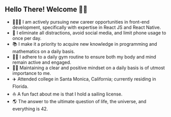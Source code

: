 ## Hello There! Welcome 👋🏻

- 🧑🏻‍💻 I am actively pursuing new career opportunities in front-end development, specifically with expertise in React JS and React Native.
- 📱 I eliminate all distractions, avoid social media, and limit phone usage to once per day.
- 📚 I make it a priority to acquire new knowledge in programming and mathematics on a daily basis.
- 💪🏻 I adhere to a daily gym routine to ensure both my body and mind remain active and engaged.
- 🧘🏻 Maintaining a clear and positive mindset on a daily basis is of utmost importance to me.
- ✈️ Attended college in Santa Monica, California; currently residing in Florida.
- ⛵️ A fun fact about me is that I hold a sailing license.
- 🌎 The answer to the ultimate question of life, the universe, and everything is 42.

<!--
**sciencemath/sciencemath** is a ✨ _special_ ✨ repository because its `README.md` (this file) appears on your GitHub profile.

Hereare some ideas to get you started:

- 🔭 I’m currently working on ...
- 🌱 I’m currently learning ...
- 👯 I’m looking to collaborate on ...
- 🤔 I’m looking for help with ...
- 💬 Ask me about ...
- 📫 How to reach me: ...
- 😄 Pronouns: ...
- ⚡ Fun fact: ...
-->
